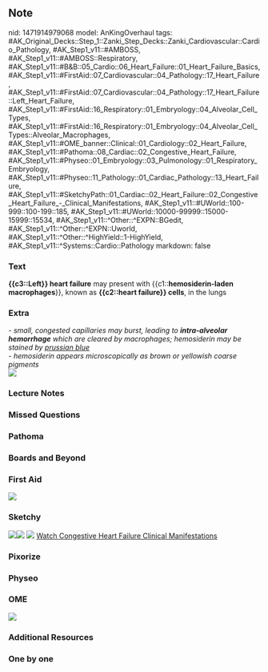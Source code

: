 ## Note
nid: 1471914979068
model: AnKingOverhaul
tags: #AK_Original_Decks::Step_1::Zanki_Step_Decks::Zanki_Cardiovascular::Cardio_Pathology, #AK_Step1_v11::#AMBOSS, #AK_Step1_v11::#AMBOSS::Respiratory, #AK_Step1_v11::#B&B::05_Cardio::06_Heart_Failure::01_Heart_Failure_Basics, #AK_Step1_v11::#FirstAid::07_Cardiovascular::04_Pathology::17_Heart_Failure, #AK_Step1_v11::#FirstAid::07_Cardiovascular::04_Pathology::17_Heart_Failure::Left_Heart_Failure, #AK_Step1_v11::#FirstAid::16_Respiratory::01_Embryology::04_Alveolar_Cell_Types, #AK_Step1_v11::#FirstAid::16_Respiratory::01_Embryology::04_Alveolar_Cell_Types::Alveolar_Macrophages, #AK_Step1_v11::#OME_banner::Clinical::01_Cardiology::02_Heart_Failure, #AK_Step1_v11::#Pathoma::08_Cardiac::02_Congestive_Heart_Failure, #AK_Step1_v11::#Physeo::01_Embryology::03_Pulmonology::01_Respiratory_Embryology, #AK_Step1_v11::#Physeo::11_Pathology::01_Cardiac_Pathology::13_Heart_Failure, #AK_Step1_v11::#SketchyPath::01_Cardiac::02_Heart_Failure::02_Congestive_Heart_Failure_-_Clinical_Manifestations, #AK_Step1_v11::#UWorld::100-999::100-199::185, #AK_Step1_v11::#UWorld::10000-99999::15000-15999::15534, #AK_Step1_v11::^Other::^EXPN::BGedit, #AK_Step1_v11::^Other::^EXPN::Uworld, #AK_Step1_v11::^Other::^HighYield::1-HighYield, #AK_Step1_v11::^Systems::Cardio::Pathology
markdown: false

### Text
<div>
  <b>{{c3::Left}} heart failure</b> may present with
  {{c1::<b>hemosiderin-laden macrophages</b>}}, known as
  <b>{{c2::heart failure}} cells</b>, in the lungs
</div>

### Extra
<div>
  <i>- small, congested <span data-markjs="true" class=
  "amboss-mark amboss-mark-single" data-phrase-id="d5coQ10"
  data-phrase-term="capillaries" id="mark-8">capillaries</span> may
  burst, leading to <b>intra-alveolar hemorrhage</b> which are
  cleared by <span data-markjs="true" class=
  "amboss-mark amboss-mark-single" data-phrase-id="XfX9kx"
  data-phrase-term="macrophages" id="mark-9">macrophages</span>;
  <span data-markjs="true" class="amboss-mark amboss-mark-single"
  data-phrase-id="l4Xvjy" data-phrase-term="hemosiderin" id=
  "mark-10">hemosiderin</span> may be stained by <u>prussian
  blue</u></i>
</div>
<div>
  <i>- <span data-markjs="true" class=
  "amboss-mark amboss-mark-single" data-phrase-id="l4Xvjy"
  data-phrase-term="hemosiderin" id="mark-11" tabindex=
  "0">hemosiderin</span> appears microscopically as brown or
  yellowish coarse pigments</i>
</div>
<div>
  <i><img src="paste-189270618800548.jpg" draggable="false"></i>
</div>

### Lecture Notes


### Missed Questions


### Pathoma


### Boards and Beyond


### First Aid
<img src="tmpQ4Z7Tp.png">

### Sketchy
<img src="4%20(1)_1566160514431.jpg"><img src=
"Heart%20failure%20cell%20histology.png"> <img src=
"Zoverall%20picture%20(22)_1566160514431.jpg"> <a href=
"https://dashboard.sketchy.com/study/medical/courses/medical-pathophysiology/units/medical-pathophysiology-cardiac/videos/medical-pathophysiology-cardiac-heart-failure-congestive-heart-failure-clinical-manifestations?utm_source=anki&utm_medium=partnership&utm_campaign=february_update&utm_content=medical">
Watch Congestive Heart Failure Clinical Manifestations</a>

### Pixorize


### Physeo


### OME
<div class="ome-widget">
  <a href=
  "https://onlinemeded.org/spa/cardiology/heart-failure/acquire?ref=anki">
  <img src="_OME_AnkiFlashcards_Lesson_6.png"></a>
</div>

### Additional Resources


### One by one


